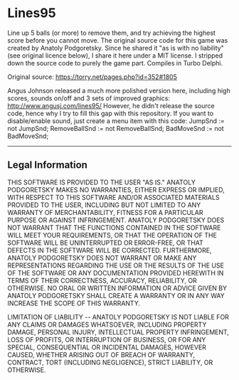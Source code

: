 # Lines95
Line up 5 balls (or more) to remove them, and try achieving the highest score before you cannot move. The original source code for this game was created by Anatoly Podgoretsky. Since he shared it "as is with no liability" (see original licence below), I share it here under a MIT license. I stripped down the source code to purely the game part. Compiles in Turbo Delphi.

Original source: https://torry.net/pages.php?id=352#1805

Angus Johnson released a much more polished version here, including high scores, sounds on/off and 3 sets of improved graphics:
http://www.angusj.com/lines95/
However, he didn't release the source code, hence why I try to fill this gap with this repository. If you want to disable/enable sound, just create a menu item with this code:
  JumpSnd := not JumpSnd;
  RemoveBallSnd := not RemoveBallSnd;
  BadMoveSnd := not BadMoveSnd;

-----------------
Legal Information
-----------------

THIS SOFTWARE IS PROVIDED TO THE USER "AS IS."
ANATOLY PODGORETSKY MAKES NO WARRANTIES, EITHER EXPRESS OR IMPLIED,
WITH RESPECT TO THIS SOFTWARE AND/OR ASSOCIATED MATERIALS PROVIDED TO
THE USER, INCLUDING BUT NOT LIMITED TO ANY WARRANTY OF MERCHANTABILITY,
FITNESS FOR A PARTICULAR PURPOSE OR AGAINST INFRINGEMENT.
ANATOLY PODGORETSKY DOES NOT WARRANT THAT THE FUNCTIONS
CONTAINED IN THE SOFTWARE WILL MEET YOUR REQUIREMENTS, OR THAT THE
OPERATION OF THE SOFTWARE WILL BE UNINTERRUPTED OR ERROR-FREE, OR THAT
DEFECTS IN THE SOFTWARE WILL BE CORRECTED.
FURTHERMORE, ANATOLY PODGORETSKY DOES NOT WARRANT OR MAKE ANY REPRESENTATIONS
REGARDING THE USE OR THE RESULTS OF THE USE OF THE SOFTWARE OR ANY
DOCUMENTATION PROVIDED HEREWITH IN TERMS OF THEIR CORRECTNESS, ACCURACY,
RELIABILITY, OR OTHERWISE.  NO ORAL OR WRITTEN INFORMATION OR ADVICE
GIVEN BY ANATOLY PODGORETSKY SHALL CREATE A WARRANTY OR IN ANY WAY
INCREASE THE SCOPE OF THIS WARRANTY.

LIMITATION OF LIABILITY -- ANATOLY PODGORETSKY IS NOT LIABLE FOR ANY
CLAIMS OR DAMAGES WHATSOEVER, INCLUDING PROPERTY DAMAGE, PERSONAL INJURY,
INTELLECTUAL PROPERTY INFRINGEMENT, LOSS OF PROFITS, OR INTERRUPTION OF
BUSINESS, OR FOR ANY SPECIAL, CONSEQUENTIAL OR INCIDENTAL DAMAGES, HOWEVER
CAUSED, WHETHER ARISING OUT OF BREACH OF WARRANTY, CONTRACT, TORT
(INCLUDING NEGLIGENCE), STRICT LIABILITY, OR OTHERWISE.
